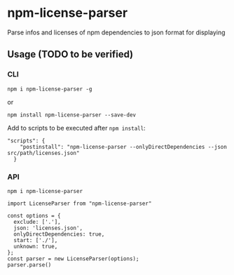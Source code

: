 # npm-license-parser

Parse infos and licenses of npm dependencies to json format for displaying

## Usage (TODO to be verified)

### CLI

`npm i npm-license-parser -g` 

or 

`npm install npm-license-parser --save-dev`

Add to scripts to be executed after `npm install`:

```
"scripts": {
    "postinstall": "npm-license-parser --onlyDirectDependencies --json src/path/licenses.json"
  }
```

### API

`npm i npm-license-parser` 

```
import LicenseParser from "npm-license-parser"

const options = {
  exclude: ['.'],
  json: 'licenses.json',
  onlyDirectDependencies: true,
  start: ['./'],
  unknown: true,
};
const parser = new LicenseParser(options);
parser.parse()

```
